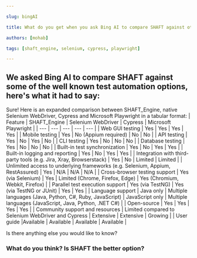 ```yaml
---

slug: bingAI

title: What do you get when you ask Bing AI to compare SHAFT against other test automation frameworks?

authors: [mohab]

tags: [shaft_engine, selenium, cypress, playwright]

---
```


## We asked Bing AI to compare SHAFT against some of the well known test automation options, here's what it had to say:

Sure! Here is an expanded comparison between SHAFT_Engine, native Selenium WebDriver, Cypress and Microsoft Playwright in a tabular format:
| Feature | SHAFT_Engine | Selenium WebDriver | Cypress | Microsoft Playwright |
| --- | --- | --- | --- | --- |
| Web GUI testing | Yes | Yes | Yes | Yes |
| Mobile testing | Yes | No (Appium required) | No | No |
| API testing | Yes | No | Yes | No |
| CLI testing | Yes | No | No | No |
| Database testing | Yes | No | No | No |
| Built-in test synchronization  | Yes  | No  | Yes  | Yes  |
| Built-in logging and reporting  | Yes  | No  | Yes  | Yes  |
| Integration with third-party tools (e.g. Jira, Xray, Browserstack)   | Yes   | No   | Limited   | Limited   |
| Unlimited access to underlying frameworks (e.g. Selenium, Appium, RestAssured)   | Yes   | N/A   | N/A   | N/A   |
| Cross-browser testing support   | Yes (via Selenium)   | Yes   | Limited (Chrome, Firefox, Edge)   | Yes (Chromium, Webkit, Firefox)   |
| Parallel test execution support   | Yes (via TestNG)   | Yes (via TestNG or JUnit)    | Yes   | Yes   |
| Language support    | Java only    | Multiple languages (Java, Python, C#, Ruby, JavaScript)    | JavaScript only    | Multiple languages (JavaScript, Java, Python, .NET C#)    |
| Open-source    | Yes    | Yes    |  Yes    | Yes    |
| Community support and resources     | Limited compared to Selenium WebDriver and Cypress     | Extensive     | Extensive     | Growing     |
| User guide     |Available     | Available     | Available     | Available     |

Is there anything else you would like to know?

### What do you think? Is SHAFT the better option?
